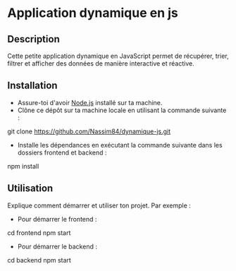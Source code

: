 # Application dynamique en js

## Description

Cette petite application dynamique en JavaScript permet de récupérer, trier, filtrer et afficher des données de manière interactive et réactive.

## Installation

- Assure-toi d'avoir [Node.js](https://nodejs.org/) installé sur ta machine.
- Clône ce dépôt sur ta machine locale en utilisant la commande suivante :

git clone <https://github.com/Nassim84/dynamique-js.git>

- Installe les dépendances en exécutant la commande suivante dans les dossiers frontend et backend :

npm install

## Utilisation

Explique comment démarrer et utiliser ton projet. Par exemple :

- Pour démarrer le frontend :

cd frontend
npm start

- Pour démarrer le backend :

cd backend
npm start
